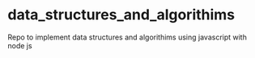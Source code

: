 # data_structures_and_algorithims
Repo to implement data structures and algorithims using javascript with node js
